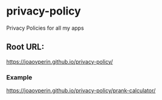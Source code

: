 # privacy-policy
Privacy Policies for all my apps


## Root URL:
https://joaovperin.github.io/privacy-policy/

### Example
https://joaovperin.github.io/privacy-policy/prank-calculator/

